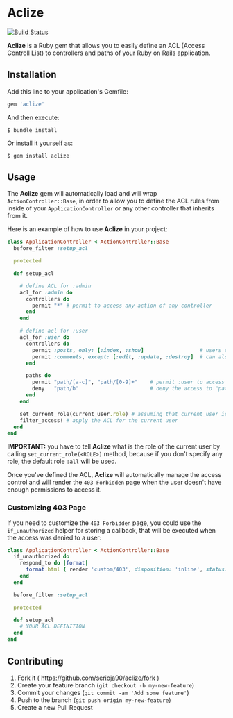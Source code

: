 # Aclize #

[![Build Status](https://travis-ci.org/serioja90/aclize.svg)](https://travis-ci.org/serioja90/aclize)

__Aclize__ is a Ruby gem that allows you to easily define an ACL (Access Controll List) to controllers and paths of your Ruby on Rails application.

## Installation

Add this line to your application's Gemfile:

```ruby
gem 'aclize'
```

And then execute:

    $ bundle install

Or install it yourself as:

    $ gem install aclize

## Usage

The __Aclize__ gem will automatically load and will wrap `ActionController::Base`, in order to allow you to define the ACL rules from inside of your `ApplicationController` or any other controller that inherits from it.

Here is an example of how to use __Aclize__ in your project:

```ruby
class ApplicationController < ActionController::Base
  before_filter :setup_acl

  protected

  def setup_acl

    # define ACL for :admin
    acl_for :admin do
      controllers do
        permit "*" # permit to access any action of any controller
      end
    end

    # define acl for :user
    acl_for :user do
      controllers do
        permit :posts, only: [:index, :show]                  # users can access only :index and :show actions of :posts controller
        permit :comments, except: [:edit, :update, :destroy]  # can also access all the actions of :comments controller, except for :edit, :update and :destroy actions
      end

      paths do
        permit "path/[a-c]", "path/[0-9]+"    # permit :user to access "path/a", "path/b", "path/c" and "path/<a digit>"
        deny   "path/b"                       # deny the access to "path/b"
      end
    end

    set_current_role(current_user.role) # assuming that current_user is returning an object representing the current user
    filter_access! # apply the ACL for the current user
  end
end
```

__IMPORTANT:__ you have to tell __Aclize__ what is the role of the current user by calling `set_current_role(<ROLE>)` method, because if you don't specify any role, the default role `:all` will be used.

Once you've defined the ACL, __Aclize__ will automatically manage the access control and will render the `403 Forbidden` page when the user doesn't have enough permissions to access it.

### Customizing 403 Page ###

If you need to customize the `403 Forbidden` page, you could use the `if_unauthorized` helper for storing a callback, that will be executed when the access was denied to a user:

```ruby
class ApplicationController < ActionController::Base
  if_unauthorized do
    respond_to do |format|
      format.html { render 'custom/403', disposition: 'inline', status: 403 }
    end
  end

  before_filter :setup_acl

  protected

  def setup_acl
    # YOUR ACL DEFINITION
  end
end
```


## Contributing

1. Fork it ( https://github.com/serioja90/aclize/fork )
2. Create your feature branch (`git checkout -b my-new-feature`)
3. Commit your changes (`git commit -am 'Add some feature'`)
4. Push to the branch (`git push origin my-new-feature`)
5. Create a new Pull Request
